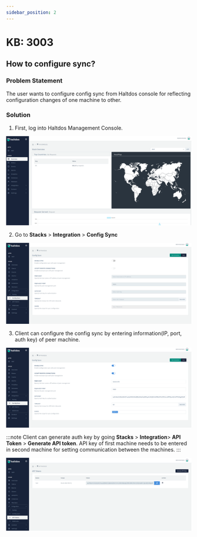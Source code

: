 ```yaml
---
sidebar_position: 2
---
```


# KB: 3003

## How to configure sync?

### Problem Statement

The user wants to configure config sync from Haltdos console for reflecting configuration changes of one machine to other.

### Solution

1. First, log into Haltdos Management Console.

![sync](/img/platform/v6/kb/sync1.png)

2. Go to **Stacks** > **Integration** > **Config Sync**

![sync](/img/platform/v6/kb/sync2.png)

3. Client can configure the config sync by entering information(IP, port, auth key) of peer machine.

![sync](/img/platform/v6/kb/sync3.png)

:::note
Client can generate auth key by going **Stacks** > **Integration**> **API Token** > **Generate API token**. API key of first machine needs to be entered in second machine for setting communication between the machines.
:::

![sync](/img/platform/v6/kb/kb3003.png)